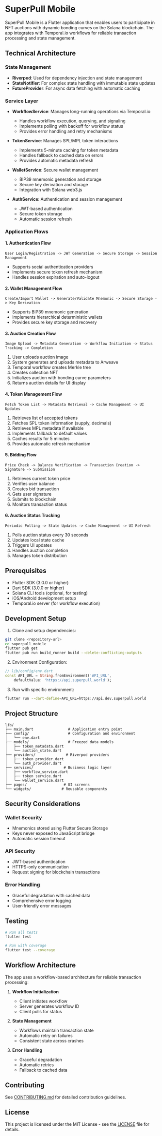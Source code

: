 # SuperPull Mobile

SuperPull Mobile is a Flutter application that enables users to participate in NFT auctions with dynamic bonding curves on the Solana blockchain. The app integrates with Temporal.io workflows for reliable transaction processing and state management.

## Technical Architecture

### State Management
- **Riverpod**: Used for dependency injection and state management
- **StateNotifier**: For complex state handling with immutable state updates
- **FutureProvider**: For async data fetching with automatic caching

### Service Layer
- **WorkflowService**: Manages long-running operations via Temporal.io
  - Handles workflow execution, querying, and signaling
  - Implements polling with backoff for workflow status
  - Provides error handling and retry mechanisms

- **TokenService**: Manages SPL/MPL token interactions
  - Implements 5-minute caching for token metadata
  - Handles fallback to cached data on errors
  - Provides automatic metadata refresh

- **WalletService**: Secure wallet management
  - BIP39 mnemonic generation and storage
  - Secure key derivation and storage
  - Integration with Solana web3.js

- **AuthService**: Authentication and session management
  - JWT-based authentication
  - Secure token storage
  - Automatic session refresh

### Application Flows

#### 1. Authentication Flow
```
User Login/Registration -> JWT Generation -> Secure Storage -> Session Management
```
- Supports social authentication providers
- Implements secure token refresh mechanism
- Handles session expiration and auto-logout

#### 2. Wallet Management Flow
```
Create/Import Wallet -> Generate/Validate Mnemonic -> Secure Storage -> Key Derivation
```
- Supports BIP39 mnemonic generation
- Implements hierarchical deterministic wallets
- Provides secure key storage and recovery

#### 3. Auction Creation Flow
```
Image Upload -> Metadata Generation -> Workflow Initiation -> Status Tracking -> Completion
```
1. User uploads auction image
2. System generates and uploads metadata to Arweave
3. Temporal workflow creates Merkle tree
4. Creates collection NFT
5. Initializes auction with bonding curve parameters
6. Returns auction details for UI display

#### 4. Token Management Flow
```
Fetch Token List -> Metadata Retrieval -> Cache Management -> UI Updates
```
1. Retrieves list of accepted tokens
2. Fetches SPL token information (supply, decimals)
3. Retrieves MPL metadata if available
4. Implements fallback to default values
5. Caches results for 5 minutes
6. Provides automatic refresh mechanism

#### 5. Bidding Flow
```
Price Check -> Balance Verification -> Transaction Creation -> Signature -> Submission
```
1. Retrieves current token price
2. Verifies user balance
3. Creates bid transaction
4. Gets user signature
5. Submits to blockchain
6. Monitors transaction status

#### 6. Auction Status Tracking
```
Periodic Polling -> State Updates -> Cache Management -> UI Refresh
```
1. Polls auction status every 30 seconds
2. Updates local state cache
3. Triggers UI updates
4. Handles auction completion
5. Manages token distribution

## Prerequisites

- Flutter SDK (3.0.0 or higher)
- Dart SDK (3.0.0 or higher)
- Solana CLI tools (optional, for testing)
- iOS/Android development setup
- Temporal.io server (for workflow execution)

## Development Setup

1. Clone and setup dependencies:
```bash
git clone <repository-url>
cd superpull_mobile
flutter pub get
flutter pub run build_runner build --delete-conflicting-outputs
```

2. Environment Configuration:
```dart
// lib/config/env.dart
const API_URL = String.fromEnvironment('API_URL',
    defaultValue: 'https://api.superpull.world');
```

3. Run with specific environment:
```bash
flutter run --dart-define=API_URL=https://api.dev.superpull.world
```

## Project Structure

```
lib/
├── main.dart                # Application entry point
├── config/                  # Configuration and environment
│   └── env.dart
├── models/                  # Freezed data models
│   ├── token_metadata.dart
│   └── auction_state.dart
├── providers/              # Riverpod providers
│   ├── token_provider.dart
│   └── auth_provider.dart
├── services/              # Business logic layer
│   ├── workflow_service.dart
│   ├── token_service.dart
│   └── wallet_service.dart
├── pages/                 # UI screens
└── widgets/              # Reusable components
```

## Security Considerations

### Wallet Security
- Mnemonics stored using Flutter Secure Storage
- Keys never exposed to JavaScript bridge
- Automatic session timeout

### API Security
- JWT-based authentication
- HTTPS-only communication
- Request signing for blockchain transactions

### Error Handling
- Graceful degradation with cached data
- Comprehensive error logging
- User-friendly error messages

## Testing

```bash
# Run all tests
flutter test

# Run with coverage
flutter test --coverage
```

## Workflow Architecture

The app uses a workflow-based architecture for reliable transaction processing:

1. **Workflow Initialization**
   - Client initiates workflow
   - Server generates workflow ID
   - Client polls for status

2. **State Management**
   - Workflows maintain transaction state
   - Automatic retry on failures
   - Consistent state across crashes

3. **Error Handling**
   - Graceful degradation
   - Automatic retries
   - Fallback to cached data

## Contributing

See [CONTRIBUTING.md](CONTRIBUTING.md) for detailed contribution guidelines.

## License

This project is licensed under the MIT License - see the [LICENSE](LICENSE) file for details. 
